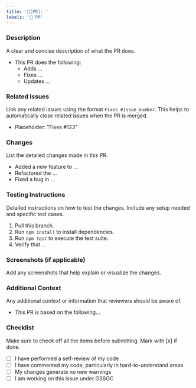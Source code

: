 ```yaml
---
title: '📝[PR]: '
labels: '📝 PR'
---
```

### Description
A clear and concise description of what the PR does.
- This PR does the following:
  - Adds ...
  - Fixes ...
  - Updates ...

### Related Issues
Link any related issues using the format `Fixes #issue_number`. 
This helps to automatically close related issues when the PR is merged.
- Placeholder: "Fixes #123"

### Changes
List the detailed changes made in this PR.
- Added a new feature to ...
- Refactored the ...
- Fixed a bug in ...

### Testing Instructions
Detailed instructions on how to test the changes. Include any setup needed and specific test cases.
1. Pull this branch.
2. Run `npm install` to install dependencies.
3. Run `npm test` to execute the test suite.
4. Verify that ...

### Screenshots (if applicable)
Add any screenshots that help explain or visualize the changes.

### Additional Context
Any additional context or information that reviewers should be aware of.
- This PR is based on the following...

### Checklist
Make sure to check off all the items before submitting. Mark with [x] if done.
- [ ] I have performed a self-review of my code
- [ ] I have commented my code, particularly in hard-to-understand areas
- [ ] My changes generate no new warnings
- [ ] I am working on this issue under GSSOC
